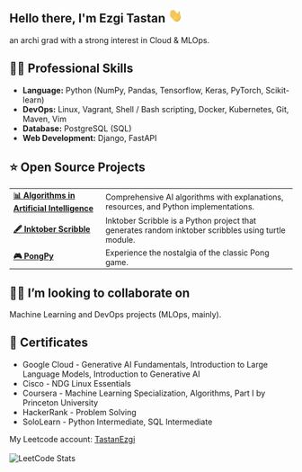 <h2> Hello there, I'm Ezgi Tastan <img src="https://raw.githubusercontent.com/ABSphreak/ABSphreak/master/gifs/Hi.gif" height="25px"></h2>

an archi grad with a strong interest in Cloud & MLOps.

## 👩‍💻 Professional Skills
- **Language:** Python (NumPy, Pandas, Tensorflow, Keras, PyTorch, Scikit-learn)
- **DevOps:** Linux, Vagrant, Shell / Bash scripting, Docker, Kubernetes, Git, Maven, Vim
- **Database:** PostgreSQL (SQL)
- **Web Development:** Django, FastAPI

## ⭐️ Open Source Projects
<table>
  <tbody>
    <tr>
      <td><a href="https://github.com/EzgiTastan/AlgorithmsInArtificialIntelligence"><b>📊 Algorithms in Artificial Intelligence</b></a></td>
      <td>Comprehensive AI algorithms with explanations, resources, and Python implementations.</td>
    </tr>
    <tr>
      <td><a href="https://github.com/EzgiTastan/Inktober_Scribble"><b>🖋️ Inktober Scribble</b></a></td>
      <td>Inktober Scribble is a Python project that generates random inktober scribbles using turtle module.</td>
    </tr>
	  <tr>
      <td><a href="https://github.com/EzgiTastan/PongPy"><b>🎮 PongPy</b></a></td>
      <td>Experience the nostalgia of the classic Pong game.</td>
    </tr>
  </tbody>
</table>

## 🌱👯 I’m looking to collaborate on
Machine Learning and DevOps projects (MLOps, mainly).

## 📜 Certificates

- Google Cloud - Generative AI Fundamentals, Introduction to Large Language Models, Introduction to Generative AI
- Cisco - NDG Linux Essentials
- Coursera - Machine Learning Specialization, Algorithms, Part I by Princeton University
- HackerRank - Problem Solving
- SoloLearn - Python Intermediate, SQL Intermediate

My Leetcode account: [TastanEzgi](https://leetcode.com/TastanEzgi/)
</br> </br>
![LeetCode Stats](https://leetcode.card.workers.dev/tastanezgi?theme=north&extension=activity)
